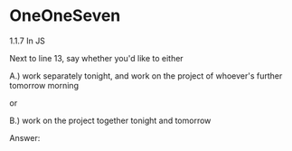 # OneOneSeven
1.1.7 In JS


Next to line 13, say whether you'd like to either 

A.) work separately tonight, and work on the project of whoever's further tomorrow morning

or

B.) work on the project together tonight and tomorrow

Answer: 

